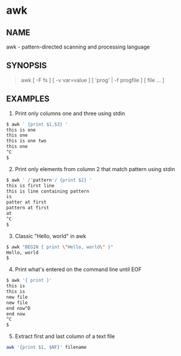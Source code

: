 # awk

## NAME
awk - pattern-directed scanning and processing language

## SYNOPSIS
> awk [ -F fs ] [ -v var=value ] [ 'prog' | -f progfile ] [ file ...  ]


## EXAMPLES

1. Print only columns one and three using stdin

```bash
$ awk ' {print $1,$3} '
this is one
this one
this is one two
this one
^C
$ 
```

2. Print only elements from column 2 that match pattern using stdin 
```bash
$ awk ' /'pattern'/ {print $2} '
this is first line
this is line containing pattern
is
patter at first
pattern at first
at
^C
$
```

3. Classic "Hello, world" in awk 
```bash
$ awk "BEGIN { print \"Hello, world\" }"
Hello, world
$
```

4. Print what's entered on the command line until EOF

```bash
$ awk '{ print }'
this is
this is
new file
new file
end now^D
end now
^C
$
```

5. Extract first and last column of a text file
```bash
awk '{print $1, $NF}' filename
```